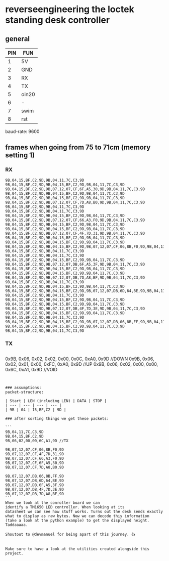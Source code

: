 # reverseengineering the loctek standing desk controller

## general

| PIN | FUN |
| --- | --- |
| 1   | 5V   |
| 2   | GND   |
| 3   | RX   |
| 4   | TX   |
| 5   | oin20  |
| 6   | -   |
| 7   | swim   |
| 8   | rst   |

baud-rate: 9600

## frames when going from 75 to 71cm (memory setting 1)
### RX
```
9B,04,15,BF,C2,9D,9B,04,11,7C,C3,9D
9B,04,15,BF,C2,9D,9B,04,15,BF,C2,9D,9B,04,11,7C,C3,9D
9B,04,15,BF,C2,9D,9B,07,12,07,CF,6F,A5,30,9D,9B,04,11,7C,C3,9D
9B,04,15,BF,C2,9D,9B,04,15,BF,C2,9D,9B,04,11,7C,C3,9D
9B,04,15,BF,C2,9D,9B,04,15,BF,C2,9D,9B,04,11,7C,C3,9D
9B,04,15,BF,C2,9D,9B,07,12,07,CF,7D,A8,B0,9D,9B,04,11,7C,C3,9D
9B,04,15,BF,C2,9D,9B,04,11,7C,C3,9D
9B,04,15,BF,C2,9D,9B,04,11,7C,C3,9D
9B,04,15,BF,C2,9D,9B,04,15,BF,C2,9D,9B,04,11,7C,C3,9D
9B,04,15,BF,C2,9D,9B,07,12,07,CF,66,A3,F0,9D,9B,04,11,7C,C3,9D
9B,04,15,BF,C2,9D,9B,04,15,BF,C2,9D,9B,04,11,7C,C3,9D
9B,04,15,BF,C2,9D,9B,04,15,BF,C2,9D,9B,04,11,7C,C3,9D
9B,04,15,BF,C2,9D,9B,07,12,07,CF,4F,7D,31,9D,9B,04,11,7C,C3,9D
9B,04,15,BF,C2,9D,9B,04,15,BF,C2,9D,9B,04,11,7C,C3,9D
9B,04,15,BF,C2,9D,9B,04,15,BF,C2,9D,9B,04,11,7C,C3,9D
9B,04,15,BF,C2,9D,9B,04,15,BF,C2,9D,9B,07,12,07,CF,06,8B,F0,9D,9B,04,11,7C,C3,9D
9B,04,15,BF,C2,9D,9B,04,11,7C,C3,9D
9B,04,15,BF,C2,9D,9B,04,11,7C,C3,9D
9B,04,15,BF,C2,9D,9B,04,15,BF,C2,9D,9B,04,11,7C,C3,9D
9B,04,15,BF,C2,9D,9B,07,12,07,DB,6F,A5,3F,9D,9B,04,11,7C,C3,9D
9B,04,15,BF,C2,9D,9B,04,15,BF,C2,9D,9B,04,11,7C,C3,9D
9B,04,15,BF,C2,9D,9B,04,15,BF,C2,9D,9B,04,11,7C,C3,9D
9B,04,15,BF,C2,9D,9B,07,12,07,DB,7D,A8,BF,9D,9B,04,11,7C,C3,9D
9B,04,15,BF,C2,9D,9B,04,11,7C,C3,9D
9B,04,15,BF,C2,9D,9B,04,15,BF,C2,9D,9B,04,11,7C,C3,9D
9B,04,15,BF,C2,9D,9B,04,15,BF,C2,9D,9B,07,12,07,DB,6D,64,BE,9D,9B,04,11,7C,C3,9D
9B,04,15,BF,C2,9D,9B,04,11,7C,C3,9D
9B,04,15,BF,C2,9D,9B,04,15,BF,C2,9D,9B,04,11,7C,C3,9D
9B,04,15,BF,C2,9D,9B,04,15,BF,C2,9D,9B,04,11,7C,C3,9D
9B,04,15,BF,C2,9D,9B,07,12,07,DB,4F,7D,3E,9D,9B,04,11,7C,C3,9D
9B,04,15,BF,C2,9D,9B,04,15,BF,C2,9D,9B,04,11,7C,C3,9D
9B,04,15,BF,C2,9D,9B,04,11,7C,C3,9D
9B,04,15,BF,C2,9D,9B,04,15,BF,C2,9D,9B,07,12,07,DB,06,8B,FF,9D,9B,04,11,7C,C3,9D
9B,04,15,BF,C2,9D,9B,04,15,BF,C2,9D,9B,04,11,7C,C3,9D
9B,04,15,BF,C2,9D,9B,04,11,7C,C3,9D
````
### TX 
```
```
0x9B, 0x06, 0x02, 0x02, 0x00, 0x0C, 0xA0, 0x9D //DOWN
0x9B, 0x06, 0x02, 0x01, 0x00, 0xFC, 0xA0, 0x9D //UP
0x9B, 0x06, 0x02, 0x00, 0x00, 0x6C, 0xA1, 0x9D //VOID
``````


### assumptions:
packet-structure:

| Start | LEN (including LEN) | DATA | STOP |
| --- | --- | --- | --- |
| 9B | 04 | 15,BF,C2 | 9D |

### after sorting things we get these packets:

```
9B,04,11,7C,C3,9D
9B,04,15,BF,C2,9D
9B,06,02,00,00,6C,A1,9D //TX

9B,07,12,07,CF,06,8B,F0,9D
9B,07,12,07,CF,4F,7D,31,9D
9B,07,12,07,CF,66,A3,F0,9D
9B,07,12,07,CF,6F,A5,30,9D
9B,07,12,07,CF,7D,A8,B0,9D

9B,07,12,07,DB,06,8B,FF,9D
9B,07,12,07,DB,6D,64,BE,9D
9B,07,12,07,DB,6F,A5,3F,9D
9B,07,12,07,DB,4F,7D,3E,9D
9B,07,12,07,DB,7D,A8,BF,9D
```
When we look at the conroller board we can
identify a TM1650 LED controller. When looking at its
datasheet we can see how stuff works. Turns out the desk sends exactly
what to display as raw bytes. Now we can decode this information
(take a look at the python example) to get the displayed height.
Taddaaaaa.

Shoutout to @devmanuel for being apart of this journey. 👍


Make sure to have a look at the utilities created alongside this project.
